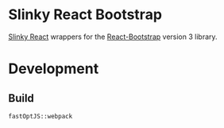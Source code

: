 
# Slinky React Bootstrap

[Slinky React](http://slinky.shadaj.me) wrappers for the [React-Bootstrap](https://5c507d49471426000887a6a7--react-bootstrap.netlify.com) version 3 library.

# Development

## Build

```
fastOptJS::webpack
```
